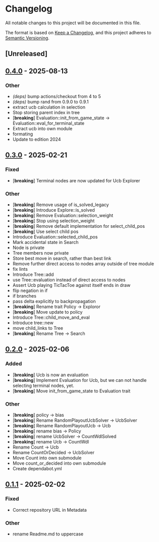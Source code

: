 # Changelog

All notable changes to this project will be documented in this file.

The format is based on [Keep a Changelog](https://keepachangelog.com/en/1.0.0/),
and this project adheres to [Semantic Versioning](https://semver.org/spec/v2.0.0.html).

## [Unreleased]

## [0.4.0](https://github.com/pacman82/monte-carlo-tree-search/compare/v0.3.0...v0.4.0) - 2025-08-13

### Other

- *(deps)* bump actions/checkout from 4 to 5
- *(deps)* bump rand from 0.9.0 to 0.9.1
- extract ucb calculation in selection
- Stop storing parent index in tree
- [**breaking**] Evaluation::init_from_game_state -> Evaluation::eval_for_terminal_state
- Extract ucb into own module
- formating
- Update to edition 2024

## [0.3.0](https://github.com/pacman82/monte-carlo-tree-search/compare/v0.2.0...v0.3.0) - 2025-02-21

### Fixed

- [**breaking**] Terminal nodes are now updated for Ucb Explorer

### Other

- [**breaking**] Remove usage of is_solved_legacy
- [**breaking**] Introduce Explore::is_solved
- [**breaking**] Remove Evaluation::selection_weight
- [**breaking**] Stop using selection_weight
- [**breaking**] Remove default implementation for select_child_pos
- [**breaking**] Use select child pos
- Introduce Evaluation::selected_child_pos
- Mark accidental state in Search
- Node is private
- Tree members now private
- Store best move in search, rather than best link
- Remove further direct access to nodes array outside of tree module
- fix lints
- Introduce Tree::add
- use Tree::evaluation instead of direct access to nodes
- Assert Ucb playing TicTacToe against itself ends in draw
- flip negation in if
- if branches
- pass delta explicitly to backpropagation
- [**breaking**] Rename trait Policy -> Exploror
- [**breaking**] Move update to policy
- Introduce Tree::child_move_and_eval
- Introduce tree::new
- move child_links to Tree
- [**breaking**] Rename Tree -> Search

## [0.2.0](https://github.com/pacman82/monte-carlo-tree-search/compare/v0.1.1...v0.2.0) - 2025-02-06

### Added

- [**breaking**] Ucb is now an evaluation
- [**breaking**] Implement Evaluation for Ucb, but we can not handle selecting terminal nodes, yet.
- [**breaking**] Move init_from_game_state to Evaluation trait

### Other

- [**breaking**] policy -> bias
- [**breaking**] Rename RandomPlayoutUcbSolver -> UcbSolver
- [**breaking**] Rename RandomPlayoutUcb -> Ucb
- [**breaking**] rename bias -> Policy
- [**breaking**] rename UcbSolver -> CountWdlSolved
- [**breaking**] rename Ucb -> CountWdl
- Rename Count -> Ucb
- Rename CountOrDecided -> UcbSolver
- Move Count into own submodule
- Move count_or_decided into own submodule
- Create dependabot.yml

## [0.1.1](https://github.com/pacman82/monte-carlo-tree-search/compare/v0.1.0...v0.1.1) - 2025-02-02

### Fixed

- Correct repository URL in Metadata

### Other

- rename Readme.md to uppercase
